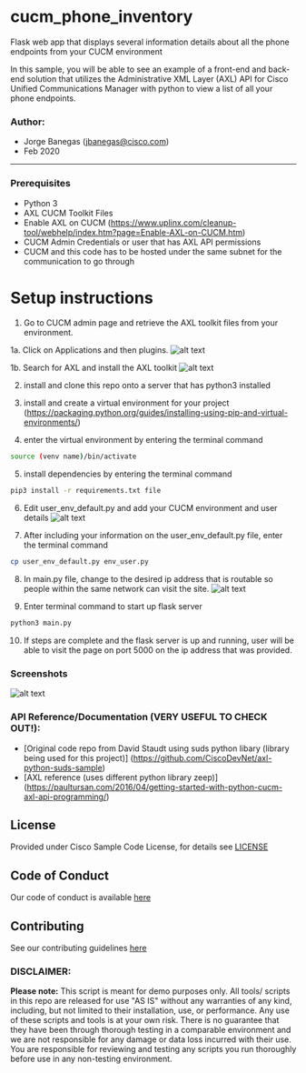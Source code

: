 # cucm_phone_inventory
Flask web app that displays several information details about all the phone endpoints from your CUCM environment

In this sample, you will be able to see an example of a front-end and back-end solution that utilizes the Administrative XML Layer (AXL) API for Cisco Unified Communications Manager with python to view a list of all your phone endpoints.

### Author:
* Jorge Banegas (jbanegas@cisco.com)
*  Feb 2020
***

### Prerequisites
* Python 3
* AXL CUCM Toolkit Files
* Enable AXL on CUCM (https://www.uplinx.com/cleanup-tool/webhelp/index.htm?page=Enable-AXL-on-CUCM.htm)
* CUCM Admin Credentials or user that has AXL API permissions
* CUCM and this code has to be hosted under the same subnet for the communication to go through

# Setup instructions
1. Go to CUCM admin page and retrieve the AXL toolkit files from your environment.

1a. Click on Applications and then plugins.
![alt text](https://wwwin-github.cisco.com/gve/cucm_phone_inventory/blob/master/images/step1.png)

1b. Search for AXL and install the AXL toolkit
![alt text](https://wwwin-github.cisco.com/gve/cucm_phone_inventory/blob/master/images/step2.png)

2. install and clone this repo onto a server that has python3 installed 

3. install and create a virtual environment for your project (https://packaging.python.org/guides/installing-using-pip-and-virtual-environments/)

4. enter the virtual environment by entering the terminal command 
```sh
source (venv name)/bin/activate
```

5. install dependencies by entering the terminal command
```sh
pip3 install -r requirements.txt file
```

6. Edit user_env_default.py and add your CUCM environment and user details
![alt text](https://wwwin-github.cisco.com/gve/cucm_phone_inventory/blob/master/images/step3.png)

7. After including your information on the user_env_default.py file, enter the terminal command 
```sh
cp user_env_default.py env_user.py
``` 

8. In main.py file, change to the desired ip address that is routable so people within the same network can visit the site.
![alt text](https://wwwin-github.cisco.com/gve/cucm_phone_inventory/blob/master/images/step4.png)

9. Enter terminal command to start up flask server 
```sh
python3 main.py
``` 

10. If steps are complete and the flask server is up and running, user will be able to visit the page on port 5000 on the ip address that was provided. 

### Screenshots

![alt text](https://wwwin-github.cisco.com/gve/cucm_phone_inventory/blob/master/images/web_page_screenshot.png)

### API Reference/Documentation (VERY USEFUL TO CHECK OUT!):
* [Original code repo from David Staudt using suds python libary (library being used for this project)] (https://github.com/CiscoDevNet/axl-python-suds-sample)
* [AXL reference (uses different python library zeep)] (https://paultursan.com/2016/04/getting-started-with-python-cucm-axl-api-programming/)

## License
Provided under Cisco Sample Code License, for details see [LICENSE](https://wwwin-github.cisco.com/gve/cucm_phone_inventory/blob/master/LICENSE)

## Code of Conduct 
Our code of conduct is available [here](https://wwwin-github.cisco.com/gve/cucm_phone_inventory/blob/master/CODE_OF_CONDUCT.md)

## Contributing 
See our contributing guidelines [here](https://wwwin-github.cisco.com/gve/cucm_phone_inventory/blob/master/CONTRIBUTING.md)

### DISCLAIMER:
<b>Please note:</b> This script is meant for demo purposes only. All tools/ scripts in this repo are released for use "AS IS" without any warranties of any kind, including, but not limited to their installation, use, or performance. Any use of these scripts and tools is at your own risk. There is no guarantee that they have been through thorough testing in a comparable environment and we are not responsible for any damage or data loss incurred with their use.
You are responsible for reviewing and testing any scripts you run thoroughly before use in any non-testing environment.
